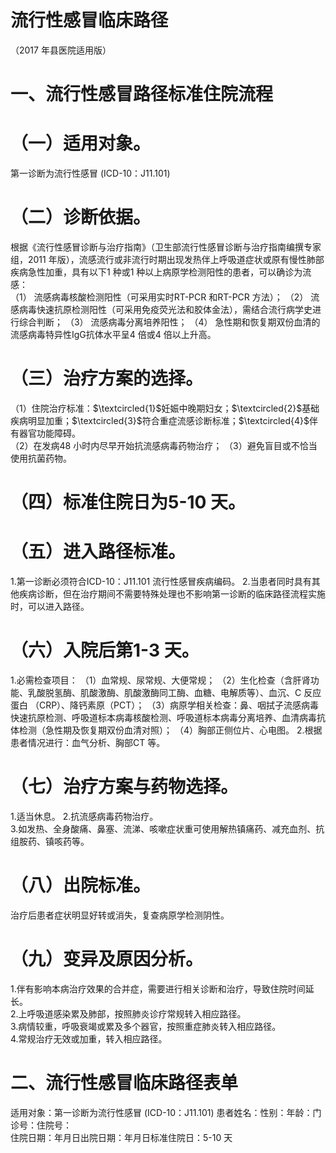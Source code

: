 # 流行性感冒临床路径  
（2017 年县医院适用版）  
# 一、流行性感冒路径标准住院流程  
# （一）适用对象。  
第一诊断为流行性感冒 (ICD-10：J11.101)  
# （二）诊断依据。  
根据《流行性感冒诊断与治疗指南》（卫生部流行性感冒诊断与治疗指南编撰专家组，2011 年版），流感流行或非流行时期出现发热伴上呼吸道症状或原有慢性肺部疾病急性加重，具有以下1 种或1 种以上病原学检测阳性的患者，可以确诊为流感：  
（1） 流感病毒核酸检测阳性（可采用实时RT-PCR 和RT-PCR 方法）； （2） 流感病毒快速抗原检测阳性（可采用免疫荧光法和胶体金法），需结合流行病学史进行综合判断； （3） 流感病毒分离培养阳性； （4） 急性期和恢复期双份血清的流感病毒特异性IgG抗体水平呈4 倍或4 倍以上升高。  
# （三）治疗方案的选择。  
（1）住院治疗标准：$\textcircled{1}$妊娠中晚期妇女；$\textcircled{2}$基础疾病明显加重；$\textcircled{3}$符合重症流感诊断标准；$\textcircled{4}$伴有器官功能障碍。  
（2）在发病48 小时内尽早开始抗流感病毒药物治疗； 
（3）避免盲目或不恰当使用抗菌药物。  
# （四）标准住院日为5-10 天。  
# （五）进入路径标准。  
1.第一诊断必须符合ICD-10：J11.101 流行性感冒疾病编码。 2.当患者同时具有其他疾病诊断，但在治疗期间不需要特殊处理也不影响第一诊断的临床路径流程实施时，可以进入路径。  
# （六）入院后第1-3 天。  
1.必需检查项目： 
（1）血常规、尿常规、大便常规； 
（2）生化检查（含肝肾功能、乳酸脱氢酶、肌酸激酶、肌酸激酶同工酶、血糖、电解质等）、血沉、C 反应蛋白
（CRP）、降钙素原（PCT）； 
（3）病原学相关检查：鼻、咽拭子流感病毒快速抗原检测、呼吸道标本病毒核酸检测、呼吸道标本病毒分离培养、血清病毒抗体检测（急性期及恢复期双份血清对照）；
（4）胸部正侧位片、心电图。 
2.根据患者情况进行：血气分析、胸部CT 等。  
# （七）治疗方案与药物选择。  
1.适当休息。 2.抗流感病毒药物治疗。  
3.如发热、全身酸痛、鼻塞、流涕、咳嗽症状重可使用解热镇痛药、减充血剂、抗组胺药、镇咳药等。  
# （八）出院标准。  
治疗后患者症状明显好转或消失，复查病原学检测阴性。  
# （九）变异及原因分析。  
1.伴有影响本病治疗效果的合并症，需要进行相关诊断和治疗，导致住院时间延长。  
2.上呼吸道感染累及肺部，按照肺炎诊疗常规转入相应路径。  
3.病情较重，呼吸衰竭或累及多个器官，按照重症肺炎转入相应路径。  
4.常规治疗无效或加重，转入相应路径。  
# 二、流行性感冒临床路径表单  
适用对象：第一诊断为流行性感冒 (ICD-10：J11.101) 患者姓名：性别：年龄：门诊号：住院号：  
住院日期：年月日出院日期：年月日标准住院日：5-10 天  
